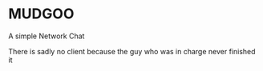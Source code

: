 # MUDGOO
A simple Network Chat

There is sadly no client because the guy who was in charge never finished it
